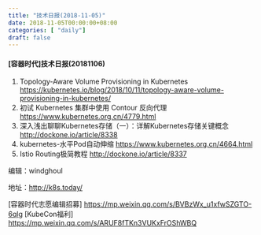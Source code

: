 ```yaml
--- 
title: "技术日报(2018-11-05)" 
date: 2018-11-05T00:00:00+08:00
categories: [ "daily"]
draft: false
---
```

#### [容器时代]技术日报(20181106)

1. Topology-Aware Volume Provisioning in Kubernetes <https://kubernetes.io/blog/2018/10/11/topology-aware-volume-provisioning-in-kubernetes/>
2. 初试 Kubernetes 集群中使用 Contour 反向代理 <https://www.kubernetes.org.cn/4779.html>
3. 深入浅出聊聊Kubernetes存储（一）：详解Kubernetes存储关键概念 <http://dockone.io/article/8338>
4. kubernetes-水平Pod自动伸缩 <https://www.kubernetes.org.cn/4664.html>
5. Istio Routing极简教程 <http://dockone.io/article/8337>


编辑：windghoul

地址：http://k8s.today/

[容器时代志愿编辑招募] https://mp.weixin.qq.com/s/BVBzWx_u1xfwSZGTO-6qlg
[KubeCon福利] https://mp.weixin.qq.com/s/ARUF8fTKn3VUKxFrOShWBQ
